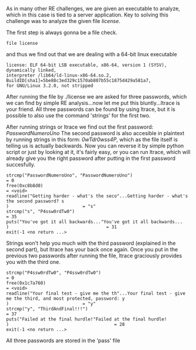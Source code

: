 As in many other RE challenges, we are given an executable to analyze, which in this case is tied to a server application.
Key to solving this challenge was to analyze the given file _license_.

The first step is always gonna be a file check.
```
file license
```
and thus we find out that we are dealing with a 64-bit linux executable
```
license: ELF 64-bit LSB executable, x86-64, version 1 (SYSV), dynamically linked, 
interpreter /lib64/ld-linux-x86-64.so.2, BuildID[sha1]=5be88c3ed329c1570ab807b55c1875d429a581a7, 
for GNU/Linux 3.2.0, not stripped
```
After running the file by ./license we are asked for three passwords, which we can find by simple RE analysis...now let me put this bluntly...ltrace is your friend.
All three passwords can be found by using ltrace, but it is possible to also use the command 'strings' for the first two.

After running strings or ltrace we find out the first password: _PasswordNumeroUno_
The second password is also accesible in plaintext by running strings in this form: _0wTdr0wss4P_, which as the file itself is telling us is actually backwards.
Now you can reverse it by simple python script or just by looking at it, it's fairly easy, or you can run ltrace, which will already give you the right password after 
putting in the first password succesfully.

```
strcmp("PasswordNumeroUno", "PasswordNumeroUno")                           = 0
free(0xc8b8d0)                                                             = <void>
readline("Getting harder - what's the seco"...Getting harder - what's the second password? s
)                            = "s"
strcmp("s", "P4ssw0rdTw0")                                                 = 35
puts("You've got it all backwards..."You've got it all backwards...
)                                     = 31
exit(-1 <no return ...>
```
Strings won't help you much with the third password (explained in the second part), but ltrace has your back once again. Once you put in the previous two passwords after running the file, ltrace
graciously provides you with the third one.
```
strcmp("P4ssw0rdTw0", "P4ssw0rdTw0")                                       = 0
free(0x1c7a760)                                                            = <void>
readline("Your final test - give me the th"...Your final test - give me the third, and most protected, password: y
)                            = "y"
strcmp("y", "ThirdAndFinal!!!")                                            = 37
puts("Failed at the final hurdle!"Failed at the final hurdle!
)                                        = 28
exit(-1 <no return ...>
```
All three passwords are stored in the 'pass' file
